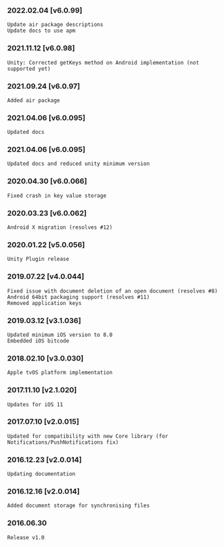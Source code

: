 ### 2022.02.04 [v6.0.99]

```
Update air package descriptions
Update docs to use apm
```

### 2021.11.12 [v6.0.98]

```
Unity: Corrected getKeys method on Android implementation (not supported yet)
```

### 2021.09.24 [v6.0.97]

```
Added air package
```


### 2021.04.06 [v6.0.095]

```
Updated docs
```


### 2021.04.06 [v6.0.095]

```
Updated docs and reduced unity minimum version
```


### 2020.04.30 [v6.0.066]

```
Fixed crash in key value storage
```


### 2020.03.23 [v6.0.062]

```
Android X migration (resolves #12)
```


### 2020.01.22 [v5.0.056]

```
Unity Plugin release
```


### 2019.07.22 [v4.0.044]

```
Fixed issue with document deletion of an open document (resolves #8)
Android 64bit packaging support (resolves #11)
Removed application keys
```


### 2019.03.12 [v3.1.036]

```
Updated minimum iOS version to 8.0
Embedded iOS bitcode
```


### 2018.02.10 [v3.0.030]

```
Apple tvOS platform implementation
```


### 2017.11.10 [v2.1.020]

```
Updates for iOS 11
```


### 2017.07.10 [v2.0.015]

```
Updated for compatibility with new Core library (for Notifications/PushNotifications fix)
```


### 2016.12.23 [v2.0.014]

```
Updating documentation
```


### 2016.12.16 [v2.0.014]

```
Added document storage for synchronising files
```


###  2016.06.30

```
Release v1.0
```
